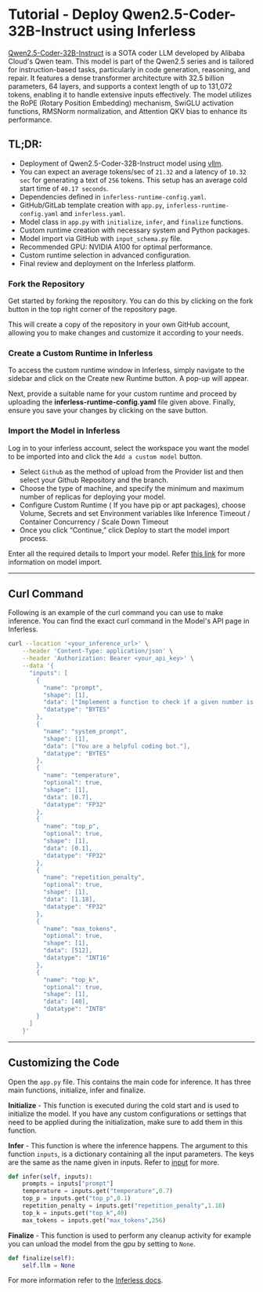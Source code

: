 # Tutorial - Deploy Qwen2.5-Coder-32B-Instruct using Inferless
[Qwen2.5-Coder-32B-Instruct](https://huggingface.co/qwen/Qwen2.5-Coder-32B-Instruct) is a SOTA coder LLM developed by Alibaba Cloud's Qwen team. This model is part of the Qwen2.5 series and is tailored for instruction-based tasks, particularly in code generation, reasoning, and repair.
It features a dense transformer architecture with 32.5 billion parameters, 64 layers, and supports a context length of up to 131,072 tokens, enabling it to handle extensive inputs effectively. The model utilizes the RoPE (Rotary Position Embedding) mechanism, SwiGLU activation functions, RMSNorm normalization, and Attention QKV bias to enhance its performance.

## TL;DR:
- Deployment of Qwen2.5-Coder-32B-Instruct model using [vllm](https://github.com/vllm-project/vllm).
- You can expect an average tokens/sec of `21.32` and a latency of `10.32 sec` for generating a text of `256` tokens. This setup has an average cold start time of `40.17 seconds`.
- Dependencies defined in `inferless-runtime-config.yaml`.
- GitHub/GitLab template creation with `app.py`, `inferless-runtime-config.yaml` and `inferless.yaml`.
- Model class in `app.py` with `initialize`, `infer`, and `finalize` functions.
- Custom runtime creation with necessary system and Python packages.
- Model import via GitHub with `input_schema.py` file.
- Recommended GPU: NVIDIA A100 for optimal performance.
- Custom runtime selection in advanced configuration.
- Final review and deployment on the Inferless platform.

### Fork the Repository
Get started by forking the repository. You can do this by clicking on the fork button in the top right corner of the repository page.

This will create a copy of the repository in your own GitHub account, allowing you to make changes and customize it according to your needs.

### Create a Custom Runtime in Inferless
To access the custom runtime window in Inferless, simply navigate to the sidebar and click on the Create new Runtime button. A pop-up will appear.

Next, provide a suitable name for your custom runtime and proceed by uploading the **inferless-runtime-config.yaml** file given above. Finally, ensure you save your changes by clicking on the save button.

### Import the Model in Inferless
Log in to your inferless account, select the workspace you want the model to be imported into and click the `Add a custom model` button.

- Select `Github` as the method of upload from the Provider list and then select your Github Repository and the branch.
- Choose the type of machine, and specify the minimum and maximum number of replicas for deploying your model.
- Configure Custom Runtime ( If you have pip or apt packages), choose Volume, Secrets and set Environment variables like Inference Timeout / Container Concurrency / Scale Down Timeout
- Once you click “Continue,” click Deploy to start the model import process.

Enter all the required details to Import your model. Refer [this link](https://docs.inferless.com/integrations/git-custom-code/git--custom-code) for more information on model import.

---
## Curl Command
Following is an example of the curl command you can use to make inference. You can find the exact curl command in the Model's API page in Inferless.
```bash
curl --location '<your_inference_url>' \
    --header 'Content-Type: application/json' \
    --header 'Authorization: Bearer <your_api_key>' \
    --data '{
      "inputs": [
        {
          "name": "prompt",
          "shape": [1],
          "data": ["Implement a function to check if a given number is a prime number."],
          "datatype": "BYTES"
        },
        {
          "name": "system_prompt",
          "shape": [1],
          "data": ["You are a helpful coding bot."],
          "datatype": "BYTES"
        },
        {
          "name": "temperature",
          "optional": true,
          "shape": [1],
          "data": [0.7],
          "datatype": "FP32"
        },
        {
          "name": "top_p",
          "optional": true,
          "shape": [1],
          "data": [0.1],
          "datatype": "FP32"
        },
        {
          "name": "repetition_penalty",
          "optional": true,
          "shape": [1],
          "data": [1.18],
          "datatype": "FP32"
        },
        {
          "name": "max_tokens",
          "optional": true,
          "shape": [1],
          "data": [512],
          "datatype": "INT16"
        },
        {
          "name": "top_k",
          "optional": true,
          "shape": [1],
          "data": [40],
          "datatype": "INT8"
        }
      ]
    }'
```

---
## Customizing the Code
Open the `app.py` file. This contains the main code for inference. It has three main functions, initialize, infer and finalize.

**Initialize** -  This function is executed during the cold start and is used to initialize the model. If you have any custom configurations or settings that need to be applied during the initialization, make sure to add them in this function.

**Infer** - This function is where the inference happens. The argument to this function `inputs`, is a dictionary containing all the input parameters. The keys are the same as the name given in inputs. Refer to [input](https://docs.inferless.com/model-import/input-output-schema) for more.

```python
def infer(self, inputs):
    prompts = inputs["prompt"]
    temperature = inputs.get("temperature",0.7)
    top_p = inputs.get("top_p",0.1)
    repetition_penalty = inputs.get("repetition_penalty",1.18)
    top_k = inputs.get("top_k",40)
    max_tokens = inputs.get("max_tokens",256)
```

**Finalize** - This function is used to perform any cleanup activity for example you can unload the model from the gpu by setting to `None`.
```python
def finalize(self):
    self.llm = None
```


For more information refer to the [Inferless docs](https://docs.inferless.com/).
